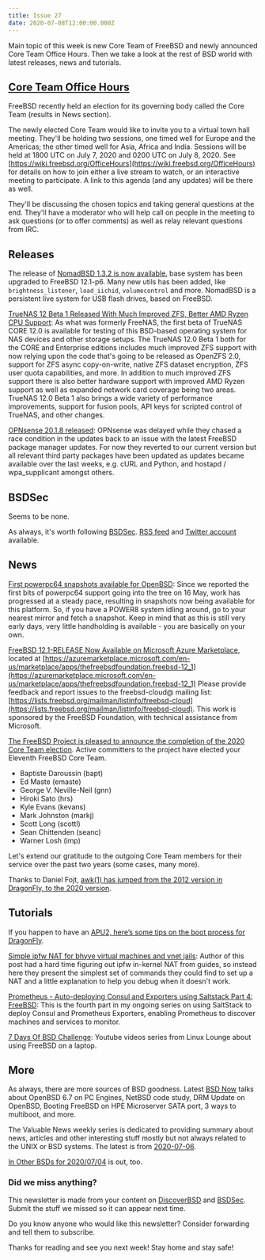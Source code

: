 ```yaml
---
title: Issue 27
date: 2020-07-08T12:00:00.000Z
---
```


Main topic of this week is new Core Team of FreeBSD and newly announced Core Team Office Hours. Then we take a look at the rest of BSD world with latest releases, news and tutorials.

<!-- more -->

## [Core Team Office Hours](https://bsdsec.net/articles/freebsd-announce-core-team-office-hours?utm_source=bsdweekly)  

FreeBSD recently held an election for its governing body called the Core Team (results in News section).

The newly elected Core Team would like to invite you to a virtual town hall meeting. They'll be holding two sessions, one timed well for Europe and the Americas; the other timed well for Asia, Africa and India. Sessions will be held at 1800 UTC on July 7, 2020 and 0200 UTC on July 8, 2020. See [https://wiki.freebsd.org/OfficeHours](https://wiki.freebsd.org/OfficeHours) for details on how to join either a live stream to watch, or an interactive meeting to participate. A link to this agenda (and any updates) will be there as well.

They'll be discussing the chosen topics and taking general questions at the end. They'll have a moderator who will help call on people in the meeting to ask questions (or to offer comments) as well as relay relevant questions from IRC.

## Releases

The release of [NomadBSD 1.3.2 is now available](http://nomadbsd.org/index.html#1.3.2?utm_source=bsdweekly), base system has been upgraded to FreeBSD 12.1-p6. Many new utils has been added, like `brightness_listener`, `load_iichid`, `volumecontrol` and more. NomadBSD is a persistent live system for USB flash drives, based on FreeBSD.

[TrueNAS 12 Beta 1 Released With Much Improved ZFS, Better AMD Ryzen CPU Support](https://www.phoronix.com/scan.php?page=news_item&px=TrueNAS-12.0-Beta-1-Released&utm_source=bsdweekly):   As what was formerly FreeNAS, the first beta of TrueNAS CORE 12.0 is available for testing of this BSD-based operating system for NAS devices and other storage setups. The TrueNAS 12.0 Beta 1 both for the CORE and Enterprise editions includes much improved ZFS support with now relying upon the code that's going to be released as OpenZFS 2.0, support for ZFS async copy-on-write, native ZFS dataset encryption, ZFS user quota capabilities, and more. In addition to much improved ZFS support there is also better hardware support with improved AMD Ryzen support as well as expanded network card coverage being two areas. TrueNAS 12.0 Beta 1 also brings a wide variety of performance improvements, support for fusion pools, API keys for scripted control of TrueNAS, and other changes.

[OPNsense 20.1.8 released](https://opnsense.org/opnsense-20-1-8-released/?utm_source=bsdweekly): OPNsense was delayed while they chased a race condition in the updates back to an issue with the latest FreeBSD package manager updates. For now they reverted to our current version but all relevant third party packages have been updated as updates became available over the last weeks, e.g. cURL and Python, and hostapd / wpa_supplicant amongst others.

## BSDSec

Seems to be none.

As always, it's worth following [BSDSec](https://bsdsec.net). [RSS feed](https://bsdsec.net/articles.atom) and [Twitter account](https://twitter.com/bsdsec) available.

## News

[First powerpc64 snapshots available for OpenBSD](https://undeadly.org/cgi?action=article;sid=20200707001113&utm_source=bsdweekly): Since we reported the first bits of powerpc64 support going into the tree on 16 May, work has progressed at a steady pace, resulting in snapshots now being available for this platform. So, if you have a POWER8 system idling around, go to your nearest mirror and fetch a snapshot. Keep in mind that as this is still very early days, very little handholding is available - you are basically on your own.

[FreeBSD 12.1-RELEASE Now Available on Microsoft Azure Marketplace](https://bsdsec.net/articles/freebsd-announce-freebsd-12-1-release-now-available-on-microsoft-azure-marketplace?utm_source=bsdweekly), located at [https://azuremarketplace.microsoft.com/en-us/marketplace/apps/thefreebsdfoundation.freebsd-12_1](https://azuremarketplace.microsoft.com/en-us/marketplace/apps/thefreebsdfoundation.freebsd-12_1) Please provide feedback and report issues to the freebsd-cloud@ mailing list: [https://lists.freebsd.org/mailman/listinfo/freebsd-cloud](https://lists.freebsd.org/mailman/listinfo/freebsd-cloud). This work is sponsored by the FreeBSD Foundation, with technical assistance from Microsoft.

[The FreeBSD Project is pleased to announce the completion of the 2020 Core Team election](https://bsdsec.net/articles/freebsd-announce-new-freebsd-core-team-elected-fadc18e7-4962-4bc6-a3e6-419be50ecc0b?utm_source=bsdweekly). Active committers to the project have elected your Eleventh FreeBSD Core Team.

- Baptiste Daroussin (bapt)
- Ed Maste (emaste)
- George V. Neville-Neil (gnn)
- Hiroki Sato (hrs)
- Kyle Evans (kevans)
- Mark Johnston (markj)
- Scott Long (scottl)
- Sean Chittenden (seanc)
- Warner Losh (imp)

Let's extend our gratitude to the outgoing Core Team members for their service over the past two years (some cases, many more).

Thanks to Daniel Fojt, [awk(1) has jumped from the 2012 version in DragonFly, to the 2020 version](https://www.dragonflydigest.com/2020/06/30/24700.html?utm_source=bsdweekly).

## Tutorials

If you happen to have an [APU2, here’s some tips on the boot process for DragonFly](https://www.dragonflydigest.com/2020/07/06/24712.html?utm_source=bsdweekly).

[Simple ipfw NAT for bhyve virtual machines and vnet jails](http://adventurist.me/posts/00304/?utm_source=bsdweekly): Author of this post had a hard time figuring out ipfw in-kernel NAT from guides, so instead here they present the simplest set of commands they could find to set up a NAT and a little explanation to help you debug when it doesn't work.

[Prometheus - Auto-deploying Consul and Exporters using Saltstack Part 4: FreeBSD](https://yetiops.net/posts/prometheus-consul-saltstack-part-4-freebsd/?utm_source=bsdweekly): This is the fourth part in my ongoing series on using SaltStack to deploy Consul and Prometheus Exporters, enabling Prometheus to discover machines and services to monitor.

[7 Days Of BSD Challenge](https://www.youtube.com/playlist?list=PLkLs1YZoCCOJawaRw_1OcQqFgPtOkK2c-&utm_source=bsdweekly): Youtube videos series from Linux Lounge about using FreeBSD on a laptop.

## More

As always, there are more sources of BSD goodness. Latest [BSD Now](https://www.bsdnow.tv/357?utm_source=bsdweekly) talks about OpenBSD 6.7 on PC Engines, NetBSD code study, DRM Update on OpenBSD, Booting FreeBSD on HPE Microserver SATA port, 3 ways to multiboot, and more.

The Valuable News weekly series is dedicated to providing summary about news, articles and other interesting stuff mostly but not always related to the UNIX or BSD systems. The latest is from [2020-07-06](https://vermaden.wordpress.com/2020/07/06/valuable-news-2020-07-06/?utm_source=bsdweekly).

[In Other BSDs for 2020/07/04](https://www.dragonflydigest.com/2020/07/04/24691.html?utm_source=bsdweekly) is out, too.

### Did we miss anything?

This newsletter is made from your content on [DiscoverBSD](https://discoverbsd.com) and [BSDSec](https://bsdsec.net). Submit the stuff we missed so it can appear next time.

Do you know anyone who would like this newsletter? Consider forwarding and tell them to subscribe.

Thanks for reading and see you next week! Stay home and stay safe!
